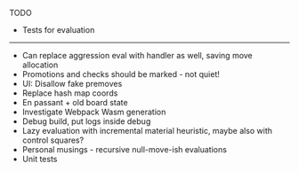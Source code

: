 TODO

- Tests for evaluation

--------------------------------------------------

- Can replace aggression eval with handler as well, saving move allocation
- Promotions and checks should be marked - not quiet!
- UI: Disallow fake premoves
- Replace hash map coords
- En passant + old board state
- Investigate Webpack Wasm generation
- Debug build, put logs inside debug
- Lazy evaluation with incremental material heuristic, maybe also with control squares?
- Personal musings - recursive null-move-ish evaluations  
- Unit tests
